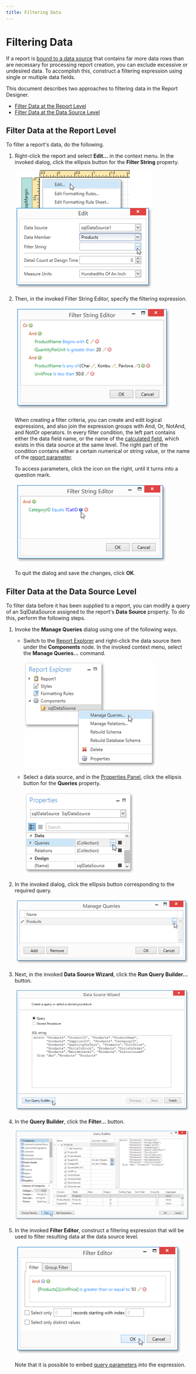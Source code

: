 ```yaml
---
title: Filtering Data
---
```

# Filtering Data
If a report is [bound to a data source](../../../../../../interface-elements-for-desktop/articles/report-designer/report-designer-for-winforms/create-reports/binding-a-report-to-data.md) that contains far more data rows than are necessary for processing report creation, you can exclude excessive or undesired data. To accomplish this, construct a filtering expression using single or multiple data fields.

This document describes two approaches to filtering data in the Report Designer.
* [Filter Data at the Report Level](#report)
* [Filter Data at the Data Source Level](#datasource)

<a name="report"/>

## Filter Data at the Report Level
To filter a report's data, do the following.
1. Right-click the report and select **Edit...** in the context menu. In the invoked dialog, click the ellipsis button for the **Filter String** property.
	
	![EUD_WpfReportDersigner_Filtering_1](../../../../../images/Img123691.png)
2. Then, in the invoked Filter String Editor, specify the filtering expression.
	
	![EUD_WpfReportDersigner_Filtering_2](../../../../../images/Img123692.png)
	
	When creating a filter criteria, you can create and edit logical expressions, and also join the expression groups with And, Or, NotAnd, and NotOr operators. In every filter condition, the left part contains either the data field name, or the name of the [calculated field](../../../../../../interface-elements-for-desktop/articles/report-designer/report-designer-for-wpf/creating-reports/providing-data/calculated-fields.md), which exists in this data source at the same level. The right part of the condition contains either a certain numerical or string value, or the name of the [report parameter](../../../../../../interface-elements-for-desktop/articles/report-designer/report-designer-for-wpf/creating-reports/providing-data/report-parameters.md).
	
	To access parameters, click the icon on the right, until it turns into a question mark.
	
	![EUD_WpfReportDersigner_Filtering_3](../../../../../images/Img123693.png)
	
	To quit the dialog and save the changes, click **OK**.

<a name="datasource"/>

## Filter Data at the Data Source Level
To filter data before it has been supplied to a report, you can modify a query of an SqlDataSource assigned to the report's **Data Source** property. To do this, perform the following steps.
1. Invoke the **Manage Queries** dialog using one of the following ways.
	* Switch to the [Report Explorer](../../../../../../interface-elements-for-desktop/articles/report-designer/report-designer-for-wpf/interface-elements/report-explorer.md) and right-click the data source item under the **Components** node. In the invoked context menu, select the **Manage Queries...** command.
		
		![EUD_WpfReportDersigner_MasterDetail_1](../../../../../images/Img123522.png)
	* Select a data source, and in the [Properties Panel](../../../../../../interface-elements-for-desktop/articles/report-designer/report-designer-for-wpf/interface-elements/properties-panel.md), click the ellipsis button for the **Queries** property.
		
		![EUD_WpfReportDersigner_sqlDataSourceQueries](../../../../../images/Img123855.png)
2. In the invoked dialog, click the ellipsis button corresponding to the required query.
	
	![EUD_WpfReportDersigner_ManageQueriesDialog](../../../../../images/Img123861.png)
3. Next, in the invoked **Data Source Wizard**, click the **Run Query Builder...** button.
	
	![EUD_WpfReportDersigner_Filtering_4](../../../../../images/Img123870.png)
4. In the **Query Builder**, click the **Filter...** button.
	
	![EUD_WpfReportDersigner_Filtering_5](../../../../../images/Img123871.png)
5. In the invoked **Filter Editor**, construct a filtering expression that will be used to filter resulting data at the data source level.
	
	![EUD_WpfReportDersigner_Filtering_6](../../../../../images/Img123872.png)
	
	Note that it is possible to embed [query parameters](../../../../../../interface-elements-for-desktop/articles/report-designer/report-designer-for-wpf/creating-reports/providing-data/query-parameters.md) into the expression.